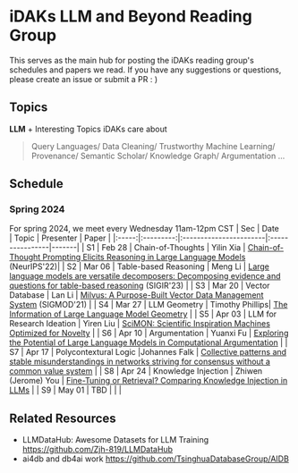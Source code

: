 # iDAKs LLM and Beyond Reading Group
This serves as the main hub for posting the iDAKs reading group's schedules and papers we read. If you have any suggestions or questions, please create an issue or submit a PR : )

## Topics
**LLM** + Interesting Topics iDAKs care about<br>
> Query Languages/ Data Cleaning/ Trustworthy Machine Learning/ Provenance/ Semantic Scholar/ Knowledge Graph/ Argumentation …

## Schedule
### Spring 2024
For spring 2024, we meet every Wednesday 11am-12pm CST
| Sec | Date&nbsp;&nbsp;&nbsp;&nbsp;&nbsp;    | Topic                 | Presenter       | Paper |
|:-----:|:---------:|:-----------------------|:----------------|-------|
| S1  | Feb 28  | Chain-of-Thoughts     | Yilin Xia       | [Chain-of-Thought Prompting Elicits Reasoning in Large Language Models](https://proceedings.neurips.cc/paper_files/paper/2022/file/9d5609613524ecf4f15af0f7b31abca4-Paper-Conference.pdf) (NeurIPS'22)|<!---end--->
| S2  | Mar 06  | Table-based Reasoning | Meng Li         | [Large language models are versatile decomposers: Decomposing evidence and questions for table-based reasoning](https://arxiv.org/pdf/2301.13808.pdf) (SIGIR'23) |  <!---end--->
| S3  | Mar 20  | Vector Database       | Lan Li          | [Milvus: A Purpose-Built Vector Data Management System](https://dl-acm-org.proxy2.library.illinois.edu/doi/10.1145/3448016.3457550) (SIGMOD'21)       | <!---end--->
| S4  | Mar 27  | LLM Geometry          | Timothy Phillips| [The Information of Large Language Model Geometry](https://arxiv.org/abs/2402.03471)  | <!---end--->
| S5  | Apr 03  | LLM for Research Ideation | Yiren Liu   | [SciMON: Scientific Inspiration Machines Optimized for Novelty](https://arxiv.org/abs/2305.14259)          |<!---end--->
| S6  | Apr 10  | Argumentation        | Yuanxi Fu       | [Exploring the Potential of Large Language Models in Computational Argumentation](https://arxiv.org/abs/2311.09022)               |<!---end--->
| S7  | Apr 17  | Polycontextural Logic                  |Johannes Falk           | [Collective patterns and stable misunderstandings in networks striving for consensus without a common value system](https://www.nature.com/articles/s41598-022-06880-7)      |<!---end--->
| S8  | Apr 24  | Knowledge Injection  | Zhiwen (Jerome) You   | [Fine-Tuning or Retrieval? Comparing Knowledge Injection in LLMs](https://arxiv.org/abs/2312.05934)      |<!---end--->
| S9  | May 01  | TBD                  |                |       |<!---end--->



## Related Resources
- LLMDataHub: Awesome Datasets for LLM Training https://github.com/Zjh-819/LLMDataHub
- ai4db and db4ai work https://github.com/TsinghuaDatabaseGroup/AIDB 
